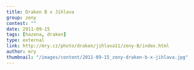 ```yaml
---
title: Draken B x Jihlava
group: zeny
contest: ""
date: 2011-09-15
tags: [hazena, draken]
type: external
link: http://mry.cz/photo/draken/jihlava11/zeny-B/index.html
author: mry
thumbnail: "/images/content/2011-09-15_zeny-draken-b-x-jihlava.jpg"
---
```

